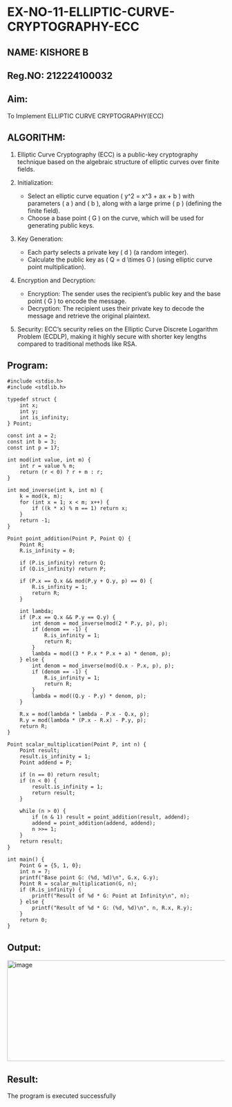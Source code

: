 # EX-NO-11-ELLIPTIC-CURVE-CRYPTOGRAPHY-ECC

## NAME: KISHORE B
## Reg.NO: 212224100032

## Aim:
To Implement ELLIPTIC CURVE CRYPTOGRAPHY(ECC)


## ALGORITHM:

1. Elliptic Curve Cryptography (ECC) is a public-key cryptography technique based on the algebraic structure of elliptic curves over finite fields.

2. Initialization:
   - Select an elliptic curve equation \( y^2 = x^3 + ax + b \) with parameters \( a \) and \( b \), along with a large prime \( p \) (defining the finite field).
   - Choose a base point \( G \) on the curve, which will be used for generating public keys.

3. Key Generation:
   - Each party selects a private key \( d \) (a random integer).
   - Calculate the public key as \( Q = d \times G \) (using elliptic curve point multiplication).

4. Encryption and Decryption:
   - Encryption: The sender uses the recipient’s public key and the base point \( G \) to encode the message.
   - Decryption: The recipient uses their private key to decode the message and retrieve the original plaintext.

5. Security: ECC’s security relies on the Elliptic Curve Discrete Logarithm Problem (ECDLP), making it highly secure with shorter key lengths compared to traditional methods like RSA.

## Program:
```
#include <stdio.h>
#include <stdlib.h>

typedef struct {
    int x;
    int y;
    int is_infinity;
} Point;

const int a = 2;
const int b = 3;
const int p = 17;

int mod(int value, int m) {
    int r = value % m;
    return (r < 0) ? r + m : r;
}

int mod_inverse(int k, int m) {
    k = mod(k, m);
    for (int x = 1; x < m; x++) {
        if ((k * x) % m == 1) return x;
    }
    return -1;
}

Point point_addition(Point P, Point Q) {
    Point R;
    R.is_infinity = 0;

    if (P.is_infinity) return Q;
    if (Q.is_infinity) return P;

    if (P.x == Q.x && mod(P.y + Q.y, p) == 0) {
        R.is_infinity = 1;
        return R;
    }

    int lambda;
    if (P.x == Q.x && P.y == Q.y) {
        int denom = mod_inverse(mod(2 * P.y, p), p);
        if (denom == -1) {
            R.is_infinity = 1;
            return R;
        }
        lambda = mod((3 * P.x * P.x + a) * denom, p);
    } else {
        int denom = mod_inverse(mod(Q.x - P.x, p), p);
        if (denom == -1) {
            R.is_infinity = 1;
            return R;
        }
        lambda = mod((Q.y - P.y) * denom, p);
    }

    R.x = mod(lambda * lambda - P.x - Q.x, p);
    R.y = mod(lambda * (P.x - R.x) - P.y, p);
    return R;
}

Point scalar_multiplication(Point P, int n) {
    Point result;
    result.is_infinity = 1;
    Point addend = P;

    if (n == 0) return result;
    if (n < 0) {
        result.is_infinity = 1;
        return result;
    }

    while (n > 0) {
        if (n & 1) result = point_addition(result, addend);
        addend = point_addition(addend, addend);
        n >>= 1;
    }
    return result;
}

int main() {
    Point G = {5, 1, 0};
    int n = 7;
    printf("Base point G: (%d, %d)\n", G.x, G.y);
    Point R = scalar_multiplication(G, n);
    if (R.is_infinity) {
        printf("Result of %d * G: Point at Infinity\n", n);
    } else {
        printf("Result of %d * G: (%d, %d)\n", n, R.x, R.y);
    }
    return 0;
}

```


## Output:


<img width="821" height="233" alt="image" src="https://github.com/user-attachments/assets/fe40a05c-2481-4781-9b7b-5fe19741ab1a" />


## Result:
The program is executed successfully


